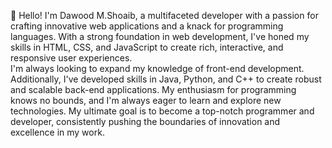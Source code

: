 👋 Hello! I'm Dawood M.Shoaib, 
a multifaceted developer with a passion for crafting innovative web applications 
and a knack for programming languages. 
With a strong foundation in web development, 
I've honed my skills in HTML, CSS, and JavaScript to create rich, 
interactive, and responsive user experiences.  
I'm always looking to expand my knowledge of front-end development. 
Additionally, I've developed skills in Java, Python, and C++ to create robust and scalable back-end applications. 
My enthusiasm for programming knows no bounds, 
and I'm always eager to learn and explore new technologies. 
My ultimate goal is to become a top-notch programmer and developer, 
consistently pushing the boundaries of innovation and excellence in my work.
